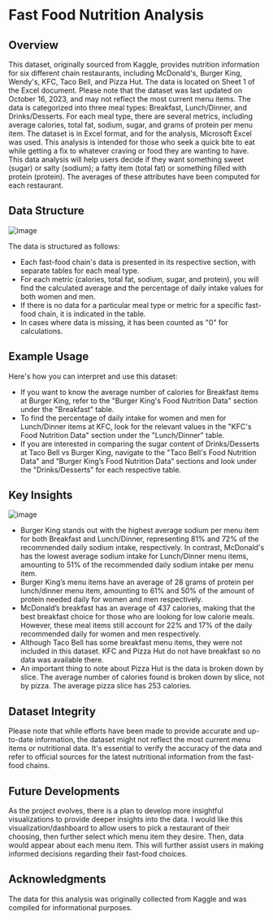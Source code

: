 # Fast Food Nutrition Analysis 

## Overview
This dataset, originally sourced from Kaggle, provides nutrition information for six different chain restaurants, including McDonald's, Burger King, Wendy's, KFC, Taco Bell, and Pizza Hut.  The data is located on Sheet 1 of the Excel document. Please note that the dataset was last updated on October 16, 2023, and may not reflect the most current menu items. The data is categorized into three meal types: Breakfast, Lunch/Dinner, and Drinks/Desserts. For each meal type, there are several metrics, including average calories, total fat, sodium, sugar, and grams of protein per menu item. The dataset is in Excel format, and for the analysis, Microsoft Excel was used.
This analysis is intended for those who seek a quick bite to eat while getting a fix to whatever craving or food they are wanting to have. This data analysis will help users decide if they want something sweet (sugar) or salty (sodium);  a fatty item (total fat) or something filled with protein (protein). The averages of these attributes have been computed for each restaurant.

## Data Structure
![image](https://github.com/ashley-ley/fast-food-nutrition/assets/132225987/f35b7d7c-2962-45a6-bb38-4f273c85799a)

The data is structured as follows:
+ Each fast-food chain's data is presented in its respective section, with separate tables for each meal type.
+ For each metric (calories, total fat, sodium, sugar, and protein), you will find the calculated average and the percentage of daily intake values for both women and men.
+ If there is no data for a particular meal type or metric for a specific fast-food chain, it is indicated in the table.
+ In cases where data is missing, it has been counted as "0" for calculations.
  
## Example Usage
Here's how you can interpret and use this dataset:
+ If you want to know the average number of calories for Breakfast items at Burger King, refer to the "Burger King's Food Nutrition Data" section under the "Breakfast" table.
+ To find the percentage of daily intake for women and men for Lunch/Dinner items at KFC, look for the relevant values in the "KFC's Food Nutrition Data" section under the "Lunch/Dinner" table.
+ If you are interested in comparing the sugar content of Drinks/Desserts at Taco Bell vs Burger King, navigate to the "Taco Bell's Food Nutrition Data" and “Burger King’s Food Nutrition Data” sections and look under the "Drinks/Desserts" for each respective table.

## Key Insights

![image](https://github.com/ashley-ley/fast-food-nutrition/assets/132225987/17acc307-36a4-4883-aa71-4ba27827e0cf)
+ Burger King stands out with the highest average sodium per menu item for both Breakfast and Lunch/Dinner, representing 81% and 72% of the recommended daily sodium intake, respectively. In contrast, McDonald's has the lowest average sodium intake for Lunch/Dinner menu items, amounting to 51% of the recommended daily sodium intake per menu item.
+ Burger King’s menu items have an average of 28 grams of protein per lunch/dinner menu item, amounting to 61% and 50% of the amount of protein needed daily for women and men respectively. 
+ McDonald’s breakfast has an average of 437 calories, making that the best breakfast choice for those who are looking for low calorie meals. However, these meal items still account for 22% and 17% of the daily recommended daily for women and men respectively.
+ Although Taco Bell has some breakfast menu items, they were not included in this dataset. KFC and Pizza Hut do not have breakfast so no data was available there. 
+ An important thing to note about Pizza Hut is the data is broken down by slice. The average number of calories found is broken down by slice, not by pizza. The average pizza slice has 253 calories. 

## Dataset Integrity
Please note that while efforts have been made to provide accurate and up-to-date information, the dataset might not reflect the most current menu items or nutritional data. It's essential to verify the accuracy of the data and refer to official sources for the latest nutritional information from the fast-food chains.

## Future Developments
As the project evolves, there is a plan to develop more insightful visualizations to provide deeper insights into the data. I would like this visualization/dashboard to allow users to pick a restaurant of their choosing, then further select which menu item they desire. Then, data would appear about each menu item. This will further assist users in making informed decisions regarding their fast-food choices.

## Acknowledgments
The data for this analysis was originally collected from Kaggle and was compiled for informational purposes.
